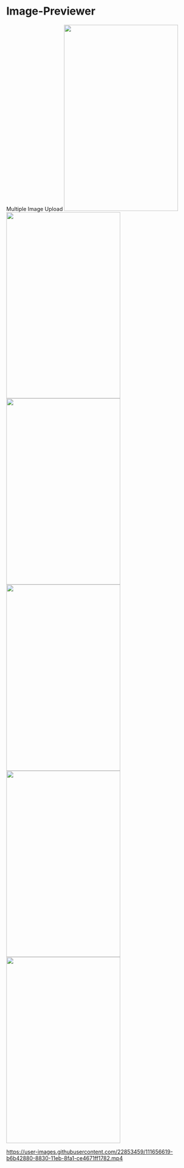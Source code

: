# Image-Previewer
Multiple Image Upload
<img src="https://user-images.githubusercontent.com/22853459/111656612-b4ea6500-8830-11eb-8611-0a4abec98ad4.jpeg" width="300" height="490"> <img src="https://user-images.githubusercontent.com/22853459/111656648-bb78dc80-8830-11eb-82e0-fd4d0cb008c9.jpeg" width="300" height="490"> <img src="https://user-images.githubusercontent.com/22853459/111656632-b9168280-8830-11eb-9298-7cab3e054649.jpeg" width="300" height="490"> <img src="https://user-images.githubusercontent.com/22853459/111656628-b87dec00-8830-11eb-8c9a-e348c079564e.jpeg" width="300" height="490"> <img src="https://user-images.githubusercontent.com/22853459/111656612-b4ea6500-8830-11eb-8611-0a4abec98ad4.jpeg" width="300" height="490"> <img src="https://user-images.githubusercontent.com/22853459/111656612-b4ea6500-8830-11eb-8611-0a4abec98ad4.jpeg" width="300" height="490">


https://user-images.githubusercontent.com/22853459/111656619-b6b42880-8830-11eb-8fa1-ce4671ff1782.mp4

